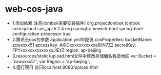 # web-cos-java
* 1.添加依赖  注意(lombok需要安装插件)
            <dependency>
                <groupId>org.projectlombok</groupId>
                <artifactId>lombok</artifactId>
            </dependency>
            <dependency>
                <groupId>com.qcloud</groupId>
                <artifactId>cos_api</artifactId>
                <version>5.2.4</version>
            </dependency>
            <dependency>
                <groupId>org.springframework.boot</groupId>
                <artifactId>spring-boot-configuration-processor</artifactId>
                <optional>true</optional>
            </dependency>
* 2.腾讯云cos的参数  application.yml中配置
        cosProperties:
          bucketName: zxwxxxx51
          accessKey: AKIDxxxxxxxxxxxe6iIN7Z2
          secretKey: FPYxxxxxxxxxxxxxxJIEzZ
          region: ap-beijing
* 3.resources/static/upload.html文件中修改存储桶名称及地区
            var Bucket = 'zxwxxxx51';
            var Region = 'ap-beijing';
* 4.运行项目  访问localhost:8080/upload.html

